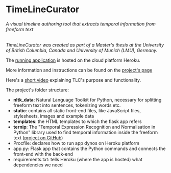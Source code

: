 # TimeLineCurator
###### A visual timeline authoring tool that extracts temporal information from freeform text
_TimeLineCurator was created as part of a Master's thesis at the University of British Columbia, Canada and University of Munich (LMU), Germany._

The [running application](http://tl-generator.herokuapp.com) is hosted on the cloud platform Heroku.


More information and instructions can be found on the [project's page](http://www.cs.ubc.ca/group/infovis/software/TimeLineCurator/)

Here's a [short video](https://vimeo.com/123246662) explaining TLC's purpose and functionality.

The project's folder structure:
- **nltk_data**: Natural Language Toolkit for Python, necessary for splitting freeform text into sentences, tokenizing words etc.
- **static**: contains all static front-end files, like JavaScript files, stylesheets, images and example data
- **templates**: the HTML templates to which the flask app refers
- **ternip**: The "Temporal Expression Recognition and Normalisation in Python" library used to find temporal information inside the freeform text ([project on GitHub](https://github.com/cnorthwood/ternip))
- Procfile: declares how to run app dynos on Heroku platform
- app.py: Flask app that contains the Python commands and connects the front-end with the back-end
- requirements.txt: tells Heroku (where the app is hosted) what dependencies we need
